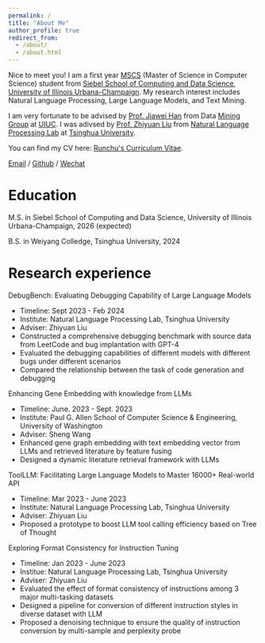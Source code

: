 ```yaml
---
permalink: /
title: "About Me"
author_profile: true
redirect_from: 
  - /about/
  - /about.html
---
```


Nice to meet you! I am a first year [MSCS](https://siebelschool.illinois.edu/academics/graduate/ms-program/) (Master of Science in Computer Science) student from [Siebel School of Computing and Data Science](https://siebelschool.illinois.edu/), [University of Illinois Urbana-Champaign](https://illinois.edu/). My research interest includes Natural Language Processing, Large Language Models, and Text Mining.

I am very fortunate to be advised by [Prof. Jiawei Han](https://hanj.cs.illinois.edu/) from Data [Mining Group](http://dm1.cs.uiuc.edu/) at [UIUC](https://illinois.edu/). I was adivsed by [Prof. Zhiyuan Liu](https://nlp.csai.tsinghua.edu.cn/~lzy/) from [Natural Language Processing Lab](https://nlp.csai.tsinghua.edu.cn/) at [Tsinghua University](https://www.tsinghua.edu.cn/).

You can find my CV here: [Runchu's Curriculum Vitae](../assets/Curriculum_Vitae.pdf).

[Email](mailto:runchutian@gmail.com) / [Github](https://github.com/Rachum-thu) / [Wechat](../image/wechat.jpg)

Education
======
M.S. in Siebel School of Computing and Data Science, University of Illinois Urbana-Champaign, 2026 (expected)

B.S. in Weiyang Colledge, Tsinghua University, 2024

Research experience
======
DebugBench: Evaluating Debugging Capability of Large Language Models
* Timeline: Sept 2023 - Feb 2024
* Institute: Natural Language Processing Lab, Tsinghua University
* Adviser: Zhiyuan Liu
* Constructed a comprehensive debugging benchmark with source data from LeetCode and bug implantation with GPT-4
* Evaluated the debugging capabilities of different models with different bugs under different scenarios
* Compared the relationship between the task of code generation and debugging

Enhancing Gene Embedding with knowledge from LLMs
* Timeline: June. 2023 - Sept. 2023
* Institute: Paul G. Allen School of Computer Science & Engineering, University of Washington
* Adviser: Sheng Wang
* Enhanced gene graph embedding with text embedding vector from LLMs and retrieved literature by feature fusing
* Designed a dynamic literature retrieval framework with LLMs

ToolLLM: Facilitating Large Language Models to Master 16000+ Real-world API
* Timeline: Mar 2023 - June 2023
* Institute: Natural Language Processing Lab, Tsinghua University
* Adviser: Zhiyuan Liu
* Proposed a prototype to boost LLM tool calling efficiency based on Tree of Thought
 
Exploring Format Consistency for Instruction Tuning
* Timeline: Jan 2023 - June 2023
* Institue: Natural Language Processing Lab, Tsinghua University
* Adviser: Zhiyuan Liu
* Evaluated the effect of format consistency of instructions among 3 major multi-tasking datasets
* Designed a pipeline for conversion of different instruction styles in diverse dataset with LLM
* Proposed a denoising technique to ensure the quality of instruction conversion by multi-sample and perplexity probe
